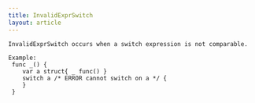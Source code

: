 ```yaml
---
title: InvalidExprSwitch
layout: article
---
```

<!-- Copyright 2023 The Go Authors. All rights reserved.
     Use of this source code is governed by a BSD-style
     license that can be found in the LICENSE file. -->

<!-- Code generated by generrordocs.go; DO NOT EDIT. -->

```
InvalidExprSwitch occurs when a switch expression is not comparable.

Example:
 func _() {
 	var a struct{ _ func() }
 	switch a /* ERROR cannot switch on a */ {
 	}
 }
```

